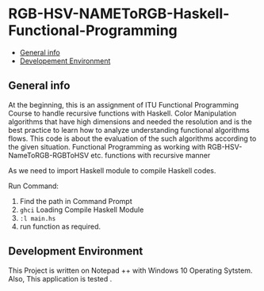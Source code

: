 
# RGB-HSV-NAMEToRGB-Haskell-Functional-Programming
* [General info](#general-info)
* [Developement Environment](#development-environment)

## General info
At the beginning, this is an assignment of ITU Functional Programming Course to handle recursive functions with Haskell. Color Manipulation algorithms  that have high dimensions and needed the resolution and 
is the best practice to learn how to analyze understanding functional algorithms flows. 
This code is about the evaluation of the such algorithms according to the given situation. Functional Programming as working with RGB-HSV-NameToRGB-RGBToHSV etc. functions with recursive manner

As we need to import Haskell module to compile Haskell codes.

Run Command:
  1. Find the path in Command Prompt
  2. `ghci` Loading Compile Haskell Module
  3. `:l main.hs`
  4. run function as required.



## Development Environment  
This Project is written on Notepad ++ with Windows 10 Operating Sytstem. Also, This application is tested . 

